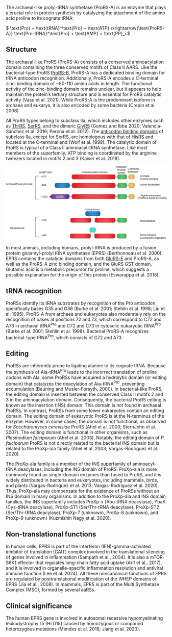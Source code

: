 
The archaeal-like prolyl-tRNA synthetase (ProRS-A) is an enzyme that plays a crucial role in protein synthesis by catalyzing the attachment of the amino acid proline to its cognate tRNA:




$ \text{Pro} + \text{tRNA}^\text{Pro} + \text{ATP} \xrightarrow{\text{ProRS-A}} \text{Pro-tRNA}^\text{Pro} + \text{AMP} + \text{PP}_i  $






## Structure

The archaeal-like ProRS (ProRS-A)  consists of a conserved aminoacylation domain containing the three conserved motifs of Class II AARS. Like the bacterial-type ProRS [ProRS-B](/class2/pro2), ProRS-A has a dedicated binding domain for tRNA anticodon recognition. Additionally, ProRS-A encodes a C-terminal zinc-binding domain of ~80-110 amino acids in length. The functional activity of the zinc-binding domain remains unclear, but it appears to help maintain the protein’s tertiary structure and is essential for ProRS catalytic activity (Vasu et al. 2021). While ProRS-A is the predominant isoform in archaea and eukarya, it is also encoded by some bacteria (Crepin et al. 2006)

All ProRS types belong to subclass IIa, which includes other enzymes such as [ThrRS](/class2/thr), [SerRS](/class2/ser1), and the dimeric [GlyRS](/class2/gly1) (Gomez and Ibba 2020; Valencia-Sánchez et al. 2016; Perona et al. 2012). The [anticodon binding domains](/d/hgpt) of subclass IIa, except for SerRS, are homologous with that of [HisRS](/class2/his) and located at the C-terminal end (Wolf et al. 1999). The catalytic domain of ProRS is typical of a Class II aminoacyl-tRNA synthetase. Like most members of the superfamily, ATP binding is coordinated by the arginine tweezers located in motifs 2 and 3 (Kaiser et al. 2018).



<img src="/fig/ProRS_domain_architectures.png" alt="ProRS domain architecture"/>


In most animals, including humans, prolyl-tRNA is produced by a fusion protein glutamyl-prolyl tRNA synthetase (EPRS) (Berthonneau et al. 2000). 
EPRS contains the catalytic domains from both [GluRS-E](/class1/glu3/) and ProRS-A, as well as the ProRS-A zinc binding domain, and the GluRS GST domain. 
Glutamic acid is a metabolic precursor for proline, which suggests a possible explanation for the origin of this protein (Eswarappa et al. 2018). 



## tRNA recognition

ProRSs identify its tRNA substrates by recognition of the Pro anticodon, specifically bases G35 and G36 (Burke et al. 2001; Stehlin et al. 1998; Liu et al. 1995). ProRS-A from archaea and eukaryotes also moderately rely on the recognition of bases at positions 72 and 73, which correspond to C72 and A73 in archaeal tRNA<sup>Pro</sup> and C72 and C73 in cytosolic eukaryotic tRNA<sup>Pro</sup> (Burke et al. 2001; Stehlin et al. 1998). Bacterial ProRS-A recognizes bacterial-type tRNA<sup>Pro</sup>, which consists of G72 and A73. 


## Editing

ProRSs are inherently prone to ligating alanine to its cognate tRNA. Because the synthesis of Ala-tRNA<sup>Pro</sup> leads to the incorrect translation of proline codons with Ala, some ProRSs have acquired a hydrolytic domain (or editing domain) that catalyzes the deacylation of Ala-tRNA<sup>Pro</sup>, preventing accumulation (Beuning and Musier-Forsyth, 2000). In bacterial-like ProRS, the editing domain is inserted between the conserved Class II motifs 2 and 3 in the aminoacylation domain. Consequently, the bacterial ProRS editing is known as the insertion (INS) domain. This domain is not found in archaeal ProRSs. In contrast, ProRSs from some lower eukaryotes contain an editing domain. The editing domain of eukaryotic ProRS is at the N-terminus of the enzyme. However, in some cases, the domain is not functional, as observed for *Saccharomyces cerevisiae* ProRS (Ahel et al. 2003; SternJohn et al. 2007). The editing domain is functional in other organisms, such as *Plasmodium falciparum* (Ahel et al. 2003). Notably, the editing domain of *P. falciparum* ProRS is not directly related to the bacterial INS domain but is related to the ProXp-ala family (Ahel et al. 2003; Vargas-Rodriguez et al. 2020).

The ProXp-ala family is a member of the INS superfamily of aminoacyl-tRNA deacylases, including the INS domain of ProRS. ProXp-ala is more commonly found as single-domain enzymes than fused to ProRS, and it is widely distributed in bacteria and eukaryotes, including mammals, birds, and plants (Vargas-Rodriguez et al. 2013; Vargas-Rodriguez et al. 2020). Thus, ProXp-ala may compensate for the existence of ProRSs without an INS domain in many organisms. In addition to the ProXp-ala and INS domain families, the INS superfamily includes ProXp-x (Abu-tRNA deacylase), YbaK (Cys-tRNA deacylase), ProXp-ST1 (Ser/Thr-tRNA deacylase), ProXp-ST2 (Ser/Thr-tRNA deacylase), ProXp-7 (unknown), ProXp-8 (unknown), and ProXp-9 (unknown) (Kuzmishin Nagy et al. 2020). 


## Non-translational functions

In human cells, EPRS is part of the interferon (IFN)-gamma-activated inhibitor of translation (GAIT) complex involved in the translational silencing of genes involved in inflammation (Sampath et al., 2004). It is also a mTOR-S6K1 effector that regulates long-chain fatty acid uptake (Arif et al., 2017), and it is involved in organelle-specific inflammation resolution and antiviral immune function (Lee et al. 2024). All these noncanonical functions of EPRS are regulated by posttranslational modification of the WHEP domains of EPRS (Jia et al., 2008). In mammals, EPRS is part of the Multi Synthetase Complex (MSC), formed by several aaRSs.




## Clinical significance

The human EPRS gene is involved in autosomal recessive hypomyelinating leukodystrophy 15 (HLD15) caused by homozygous or compound heterozygous mutations (Mendes et al. 2018; Jiang et al. 2020).


